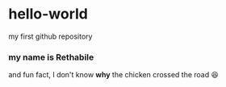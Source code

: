 # hello-world
my first github repository
### my name is Rethabile
and fun fact, I don't know **why** the chicken crossed the road
:laughing:
